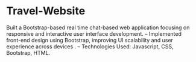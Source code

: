 # Travel-Website
Built a Bootstrap-based real time chat-based web application focusing on responsive and interactive user interface development. – Implemented front-end design using Bootstrap, improving UI scalability and user experience across devices . – Technologies Used: Javascript, CSS, Bootstrap, HTML.
